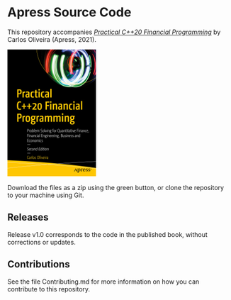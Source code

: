 # Apress Source Code

This repository accompanies [*Practical C++20 Financial Programming*](https://www.apress.com/9781484268339) by Carlos Oliveira (Apress, 2021).

[comment]: #cover
![Cover image](9781484268339.jpg)

Download the files as a zip using the green button, or clone the repository to your machine using Git.

## Releases

Release v1.0 corresponds to the code in the published book, without corrections or updates.

## Contributions

See the file Contributing.md for more information on how you can contribute to this repository.